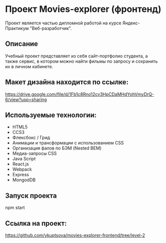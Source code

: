# Проект Movies-explorer (фронтенд)
Проект является частью дипломной работой на курсе Яндекс-Практикум "Веб-разработчик". 

## Описание
Учебный проект представляет из себя сайт-портфолио студента, а также сервис, в котором можно найти фильмы по запросу и сохранить их в личном кабинете.

## Макет дизайна находится по ссылке:
https://drive.google.com/file/d/1Fb1c8Rno12cv3HpCDaMHdYohVmyDrQ-6/view?usp=sharing

## Используемые технологии:
- HTML5
- CCS3
- Флексбокс / Грид
- Анимации и трансформации с использованием CSS
- Организация фалов по БЭМ (Nested BEM)
- Медиа-запросы CSS
- Java Script
- React.js
- Webpack
- Express
- MongodDB

## Запуск проекта
npm start

## Cсылка на проект: 
https://github.com/ykuptsova/movies-explorer-frontend/tree/level-2